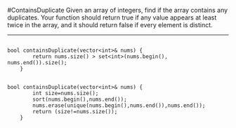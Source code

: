 #ContainsDuplicate
Given an array of integers, find if the array contains any duplicates. 
Your function should return true if any value appears at least twice in the array, and it should return false if every element is distinct.



---


```

bool containsDuplicate(vector<int>& nums) {
        return nums.size() > set<int>(nums.begin(), nums.end()).size();        
    }


bool containsDuplicate(vector<int>& nums) {
        int size=nums.size();
        sort(nums.begin(),nums.end());
        nums.erase(unique(nums.begin(),nums.end()),nums.end());
        return (size!=nums.size());
    }
```